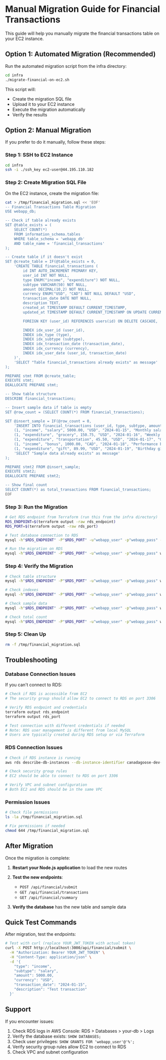 # Manual Migration Guide for Financial Transactions

This guide will help you manually migrate the financial transactions table on your EC2 instance.

## Option 1: Automated Migration (Recommended)

Run the automated migration script from the infra directory:

```bash
cd infra
./migrate-financial-on-ec2.sh
```

This script will:

- Create the migration SQL file
- Upload it to your EC2 instance
- Execute the migration automatically
- Verify the results

## Option 2: Manual Migration

If you prefer to do it manually, follow these steps:

### Step 1: SSH to EC2 Instance

```bash
cd infra
ssh -i ./ssh_key ec2-user@44.195.110.182
```

### Step 2: Create Migration SQL File

On the EC2 instance, create the migration file:

```bash
cat > /tmp/financial_migration.sql << 'EOF'
-- Financial Transactions Table Migration
USE webapp_db;

-- Check if table already exists
SET @table_exists = (
    SELECT COUNT(*)
    FROM information_schema.tables
    WHERE table_schema = 'webapp_db'
    AND table_name = 'financial_transactions'
);

-- Create table if it doesn't exist
SET @create_table = IF(@table_exists = 0,
    'CREATE TABLE financial_transactions (
        id INT AUTO_INCREMENT PRIMARY KEY,
        user_id INT NOT NULL,
        type ENUM("income", "expenditure") NOT NULL,
        subtype VARCHAR(50) NOT NULL,
        amount DECIMAL(10,2) NOT NULL,
        currency ENUM("USD", "CAD") NOT NULL DEFAULT "USD",
        transaction_date DATE NOT NULL,
        description TEXT,
        created_at TIMESTAMP DEFAULT CURRENT_TIMESTAMP,
        updated_at TIMESTAMP DEFAULT CURRENT_TIMESTAMP ON UPDATE CURRENT_TIMESTAMP,

        FOREIGN KEY (user_id) REFERENCES users(id) ON DELETE CASCADE,

        INDEX idx_user_id (user_id),
        INDEX idx_type (type),
        INDEX idx_subtype (subtype),
        INDEX idx_transaction_date (transaction_date),
        INDEX idx_currency (currency),
        INDEX idx_user_date (user_id, transaction_date)
    )',
    'SELECT "Table financial_transactions already exists" as message'
);

PREPARE stmt FROM @create_table;
EXECUTE stmt;
DEALLOCATE PREPARE stmt;

-- Show table structure
DESCRIBE financial_transactions;

-- Insert sample data if table is empty
SET @row_count = (SELECT COUNT(*) FROM financial_transactions);

SET @insert_sample = IF(@row_count = 0,
    'INSERT INTO financial_transactions (user_id, type, subtype, amount, currency, transaction_date, description) VALUES
    (1, "income", "salary", 5000.00, "USD", "2024-01-15", "Monthly salary payment"),
    (1, "expenditure", "grocery", 150.75, "USD", "2024-01-16", "Weekly grocery shopping"),
    (1, "expenditure", "transportation", 45.50, "USD", "2024-01-17", "Gas and parking"),
    (1, "income", "bonus", 1000.00, "CAD", "2024-01-18", "Performance bonus"),
    (1, "expenditure", "gift", 89.99, "USD", "2024-01-19", "Birthday gift for friend")',
    'SELECT "Sample data already exists" as message'
);

PREPARE stmt2 FROM @insert_sample;
EXECUTE stmt2;
DEALLOCATE PREPARE stmt2;

-- Show final count
SELECT COUNT(*) as total_transactions FROM financial_transactions;
EOF
```

### Step 3: Run the Migration

```bash
# Get RDS endpoint from Terraform (run this from the infra directory)
RDS_ENDPOINT=$(terraform output -raw rds_endpoint)
RDS_PORT=$(terraform output -raw rds_port)

# Test database connection to RDS
mysql -h"$RDS_ENDPOINT" -P"$RDS_PORT" -u"webapp_user" -p"webapp_pass" -e "SELECT 1;"

# Run the migration on RDS
mysql -h"$RDS_ENDPOINT" -P"$RDS_PORT" -u"webapp_user" -p"webapp_pass" webapp_db < /tmp/financial_migration.sql
```

### Step 4: Verify the Migration

```bash
# Check table structure
mysql -h"$RDS_ENDPOINT" -P"$RDS_PORT" -u"webapp_user" -p"webapp_pass" webapp_db -e "DESCRIBE financial_transactions;"

# Check indexes
mysql -h"$RDS_ENDPOINT" -P"$RDS_PORT" -u"webapp_user" -p"webapp_pass" webapp_db -e "SHOW INDEX FROM financial_transactions;"

# Check sample data
mysql -h"$RDS_ENDPOINT" -P"$RDS_PORT" -u"webapp_user" -p"webapp_pass" webapp_db -e "SELECT * FROM financial_transactions LIMIT 5;"

# Check total count
mysql -h"$RDS_ENDPOINT" -P"$RDS_PORT" -u"webapp_user" -p"webapp_pass" webapp_db -e "SELECT COUNT(*) as total FROM financial_transactions;"
```

### Step 5: Clean Up

```bash
rm -f /tmp/financial_migration.sql
```

## Troubleshooting

### Database Connection Issues

If you can't connect to RDS:

```bash
# Check if RDS is accessible from EC2
# The security group should allow EC2 to connect to RDS on port 3306

# Verify RDS endpoint and credentials
terraform output rds_endpoint
terraform output rds_port

# Test connection with different credentials if needed
# Note: RDS user management is different from local MySQL
# Users are typically created during RDS setup or via Terraform
```

### RDS Connection Issues

```bash
# Check if RDS instance is running
aws rds describe-db-instances --db-instance-identifier canadagoose-dev-db

# Check security group rules
# EC2 should be able to connect to RDS on port 3306

# Verify VPC and subnet configuration
# Both EC2 and RDS should be in the same VPC
```

### Permission Issues

```bash
# Check file permissions
ls -la /tmp/financial_migration.sql

# Fix permissions if needed
chmod 644 /tmp/financial_migration.sql
```

## After Migration

Once the migration is complete:

1. **Restart your Node.js application** to load the new routes
2. **Test the new endpoints**:

   - `POST /api/financial/submit`
   - `GET /api/financial/transactions`
   - `GET /api/financial/summary`

3. **Verify the database** has the new table and sample data

## Quick Test Commands

After migration, test the endpoints:

```bash
# Test with curl (replace YOUR_JWT_TOKEN with actual token)
curl -X POST http://localhost:3000/api/financial/submit \
  -H "Authorization: Bearer YOUR_JWT_TOKEN" \
  -H "Content-Type: application/json" \
  -d '{
    "type": "income",
    "subtype": "salary",
    "amount": 5000.00,
    "currency": "USD",
    "transaction_date": "2024-01-15",
    "description": "Test transaction"
  }'
```

## Support

If you encounter issues:

1. Check RDS logs in AWS Console: RDS > Databases > your-db > Logs
2. Verify the database exists: `SHOW DATABASES;`
3. Check user privileges: `SHOW GRANTS FOR 'webapp_user'@'%';`
4. Verify security group rules allow EC2 to connect to RDS
5. Check VPC and subnet configuration
